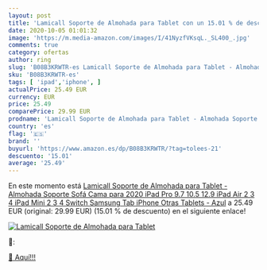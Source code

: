 ```yaml
---
layout: post
title: 'Lamicall Soporte de Almohada para Tablet con un 15.01 % de descuento'
date: 2020-10-05 01:01:32
image: 'https://m.media-amazon.com/images/I/41NyzfVKsqL._SL400_.jpg'
comments: true
category: ofertas
author: ring
slug: 'B08B3KRWTR-es Lamicall Soporte de Almohada para Tablet - Almohada...'
sku: 'B08B3KRWTR-es'
tags: [ 'ipad','iphone', ]
actualPrice: 25.49 EUR
currency: EUR
price: 25.49
comparePrice: 29.99 EUR
prodname: 'Lamicall Soporte de Almohada para Tablet - Almohada Soporte Sofá Cama para 2020 iPad Pro 9.7  10.5  12.9  iPad Air 2 3 4  iPad Mini 2 3 4  Switch  Samsung Tab  iPhone  Otras Tablets - Azul'
country: 'es'
flag: '🇪🇸'
brand: ''
buyurl: 'https://www.amazon.es/dp/B08B3KRWTR/?tag=tolees-21'
descuento: '15.01'
average: '25.49'
---
```


En este momento está [Lamicall Soporte de Almohada para Tablet - Almohada Soporte Sofá Cama para 2020 iPad Pro 9.7  10.5  12.9  iPad Air 2 3 4  iPad Mini 2 3 4  Switch  Samsung Tab  iPhone  Otras Tablets - Azul](https://www.amazon.es/dp/B08B3KRWTR/?tag=tolees-21) a 25.49 EUR (original: 29.99 EUR) (15.01 %  de descuento) en el siguiente enlace!

[![Lamicall Soporte de Almohada para Tablet](https://m.media-amazon.com/images/I/41NyzfVKsqL._SL400_.jpg)](https://www.amazon.es/dp/B08B3KRWTR/?tag=tolees-21)

🔎:


[🛒 Aquí!!!](https://www.amazon.es/dp/B08B3KRWTR/?tag=tolees-21)
